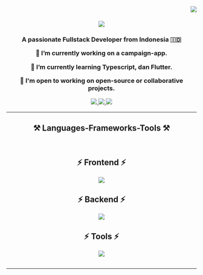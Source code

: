 <img align="right" src="https://visitor-badge.laobi.icu/badge?page_id=RizkiBimo09.RizkiBimo09" />

<h1 align="center">
  <img src="https://readme-typing-svg.herokuapp.com?font=Fira+Code&pause=1000&color=61DAFB&width=435&lines=Hi+There!%F0%9F%91%8B;I'm+Rizki+Bimo+Wijaya!" /></a>
</h1>

<h3 align="center">A passionate Fullstack Developer from Indonesia 🇮🇩</h

<br/>

<div align="center">


 🔭 I’m currently working on **a campaign-app**.

 🌱 I’m currently learning **Typescript**, dan **Flutter**.

 👯 I'm open to working on open-source or collaborative projects.


 </div>

<div align="center">
  <a href="mailto:rizkibimo09@gmail.com">
    <img src="https://img.shields.io/badge/Gmail-333333?style=for-the-badge&logo=gmail&logoColor=red" />
  </a>
  <a href="https://www.linkedin.com/in/rizki-bimo-wijaya/" target="_blank">
    <img src="https://img.shields.io/badge/LinkedIn-0077B5?style=for-the-badge&logo=linkedin&logoColor=white" target="_blank" />
  </a>
  <a href="#" target="_blank">
     <img src="https://img.shields.io/badge/Portfolio-FF5722?style=for-the-badge&logo=todoist&logoColor=white" target="_blank" /> <!-- sqlite, safari, google-chrome are other good icon options -->
  </a>
</div>

 <hr/>

<h2 align="center">⚒️ Languages-Frameworks-Tools ⚒️</h2>
<br/>
<div align="center">
    <h2 align="center">⚡ Frontend ⚡</h2>
    <img src="https://skillicons.dev/icons?i=html,css,javascript,react,tailwind,vue" /><br>
</div>
<div align="center">
    <h2 align="center">⚡ Backend ⚡</h2>
    <img src="https://skillicons.dev/icons?i=php,python,nodejs,laravel,flask,mysql" /><br>
</div>
<div align="center">
    <h2 align="center">⚡ Tools ⚡</h2>
  <img src="https://skillicons.dev/icons?i=vscode,github,git" /><br>
</div>



<br/>
<hr/>
